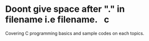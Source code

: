 # Doont give space after "." in filename i.e filename. ` `c
Covering C programming basics and sample codes on each topics.

